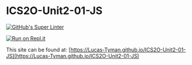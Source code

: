 # ICS2O-Unit2-01-JS

[![GitHub's Super Linter](https://github.com/Lucas-Tyman/ICS2O-Unit2-01-JS/workflows/GitHub's%20Super%20Linter/badge.svg)](https://github.com/Lucas-Tyman/ICS2O-UnitX-YY-HTML/actions)

[![Run on Repl.it](https://repl.it/badge/github/Lucas-Tyman/ICS2O-Unit2-01-JS)](https://repl.it/github/Lucas-Tyman/ICS2O-Unit2-01-JS)

This site can be found at: [https://Lucas-Tyman.github.io/ICS2O-Unit2-01-JS](https://Lucas-Tyman.github.io/ICS2O-Unit2-01-JS)
